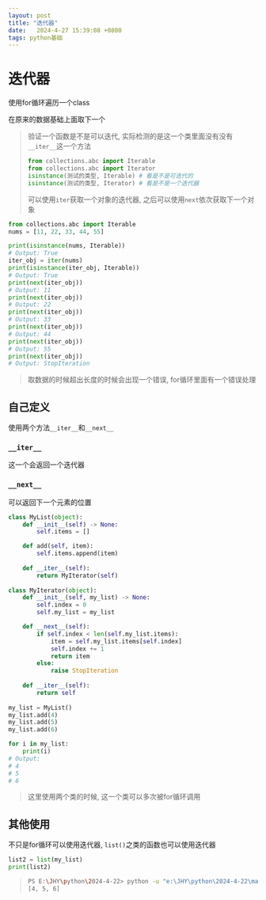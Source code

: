 ```yaml
---
layout: post
title: "迭代器" 
date:   2024-4-27 15:39:08 +0800
tags: python基础
---
```


# 迭代器

使用for循环遍历一个class

在原来的数据基础上面取下一个

> 验证一个函数是不是可以迭代, 实际检测的是这一个类里面没有没有`__iter__`这一个方法
>
> ```python
> from collections.abc import Iterable
> from collections.abc import Iterator
> isinstance(测试的类型, Iterable) # 看是不是可迭代的
> isinstance(测试的类型, Iterator) # 看是不是一个迭代器
> ```
>
> 可以使用`iter`获取一个对象的迭代器, 之后可以使用`next`依次获取下一个对象

```python
from collections.abc import Iterable
nums = [11, 22, 33, 44, 55]

print(isinstance(nums, Iterable))
# Output: True
iter_obj = iter(nums)
print(isinstance(iter_obj, Iterable))
# Output: True
print(next(iter_obj))
# Output: 11
print(next(iter_obj))
# Output: 22
print(next(iter_obj))
# Output: 33
print(next(iter_obj))
# Output: 44
print(next(iter_obj))
# Output: 55
print(next(iter_obj))
# Output: StopIteration
```

> 取数据的时候超出长度的时候会出现一个错误, for循环里面有一个错误处理

## 自己定义

使用两个方法`__iter__`和`__next__`

### `__iter__`

这一个会返回一个迭代器

### `__next__`

可以返回下一个元素的位置

```python
class MyList(object):
    def __init__(self) -> None:
        self.items = []

    def add(self, item):
        self.items.append(item)
    
    def __iter__(self):
        return MyIterator(self)
    
class MyIterator(object):
    def __init__(self, my_list) -> None:
        self.index = 0
        self.my_list = my_list

    def __next__(self):
        if self.index < len(self.my_list.items):
            item = self.my_list.items[self.index]
            self.index += 1
            return item
        else:
            raise StopIteration
            
    def __iter__(self):
        return self
    
my_list = MyList()
my_list.add(4)
my_list.add(5)
my_list.add(6)

for i in my_list:
    print(i)
# Output:
# 4
# 5
# 6
```

> 这里使用两个类的时候, 这一个类可以多次被for循环调用

## 其他使用

不只是for循环可以使用迭代器, `list()`之类的函数也可以使用迭代器

```python
list2 = list(my_list)
print(list2)
```

> ```bash
> PS E:\JHY\python\2024-4-22> python -u "e:\JHY\python\2024-4-22\main.py"
> [4, 5, 6]
> ```















